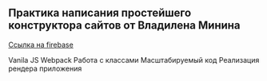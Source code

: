 ## Практика написания простейшего конструктора сайтов от Владилена Минина

[Ссылка на firebase](https://vladilen-constructor.web.app/ "перейти на сайт") <br>

Vanila JS
Webpack
Работа с классами
Масштабируемый код
Реализация рендера приложения
